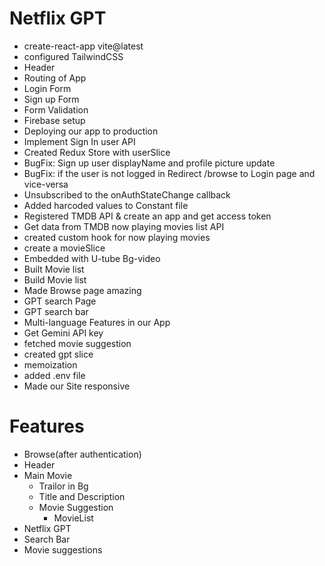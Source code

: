 # Netflix GPT

- create-react-app vite@latest
- configured TailwindCSS
- Header
- Routing of App
- Login Form
- Sign up Form
- Form Validation
- Firebase setup
- Deploying our app to production
- Implement Sign In user API
- Created Redux Store with userSlice
- BugFix: Sign up user displayName and profile picture update
- BugFix: if the user is not logged in Redirect /browse to Login page and vice-versa
- Unsubscribed  to the onAuthStateChange callback
- Added harcoded values to Constant file
- Registered TMDB API & create an app and get access token  
- Get data from TMDB now playing movies list API
- created custom hook for now playing movies
- create a movieSlice
- Embedded with U-tube Bg-video 
- Built Movie list
- Build Movie list
- Made Browse page amazing
- GPT search Page
- GPT search bar
- Multi-language Features in our App
- Get Gemini API key
- fetched movie suggestion
- created gpt slice
- memoization
- added .env file
- Made our Site responsive
# Features
- Browse(after authentication)
 - Header
 - Main Movie
   - Trailor in Bg
   - Title and Description
   - Movie Suggestion 
     - MovieList
- Netflix GPT
 - Search Bar
 - Movie suggestions